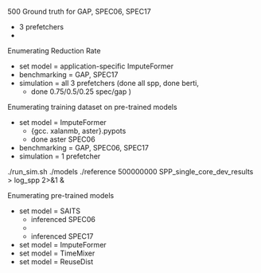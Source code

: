 500 Ground truth for GAP, SPEC06, SPEC17
- 3 prefetchers
-
Enumerating Reduction Rate
- set model = application-specific ImputeFormer
- benchmarking = GAP, SPEC17
- simulation = all 3 prefetchers (done all spp, done berti,
	- done 0.75/0.5/0.25 spec/gap )

Enumerating training dataset on pre-trained models
- set model = ImputeFormer
	- {gcc. xalanmb, aster}.pypots
	- done aster SPEC06
- benchmarking = GAP, SPEC06, SPEC17
- simulation = 1 prefetcher

./run_sim.sh ./models ./reference 500000000 SPP_single_core_dev_results > log_spp 2>&1 &

Enumerating pre-trained models
- set model = SAITS
	- inferenced SPEC06
	- 
	- inferenced SPEC17
- set model = ImputeFormer 
- set model = TimeMixer
- set model = ReuseDist
<!--stackedit_data:
eyJoaXN0b3J5IjpbMTU1MTk4NjY2OCwxODk0MjAwNTIxLDE2ND
EwMjYyMzIsMTcxNTc1OTQwOSwxOTYzMzA5ODY5LC04MjgzMTE1
MTMsNDU4NjA1NTMzLDY3NDU5OTM5NiwyMzUyMTAzODEsLTU4OD
IzMTM2MiwtNDE3MTQ5MDIsODkxMDM0NTgsNDQwOTA1NjE5XX0=

-->